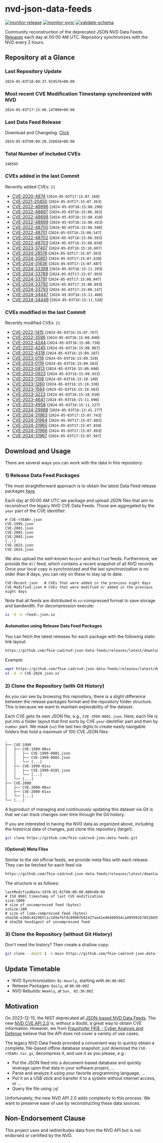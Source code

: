 # nvd-json-data-feeds

[![monitor-release](https://github.com/fkie-cad/nvd-json-data-feeds/actions/workflows/monitor_release.yml/badge.svg)](https://github.com/fkie-cad/nvd-json-data-feeds/actions/workflows/monitor_release.yml)
[![monitor-sync](https://github.com/fkie-cad/nvd-json-data-feeds/actions/workflows/monitor_sync.yml/badge.svg)](https://github.com/fkie-cad/nvd-json-data-feeds/actions/workflows/monitor_sync.yml)
[![validate-schema](https://github.com/fkie-cad/nvd-json-data-feeds/actions/workflows/validate_schema.yml/badge.svg)](https://github.com/fkie-cad/nvd-json-data-feeds/actions/workflows/validate_schema.yml)

Community reconstruction of the deprecated JSON NVD Data Feeds.
[Releases](https://github.com/fkie-cad/nvd-json-data-feeds/releases/latest) each day at 00:00 AM UTC.
Repository synchronizes with the NVD every 2 hours.

## Repository at a Glance

### Last Repository Update

```plain
2024-05-03T18:00:37.924576+00:00
```

### Most recent CVE Modification Timestamp synchronized with NVD

```plain
2024-05-03T17:15:08.147000+00:00
```

### Last Data Feed Release

Download and Changelog: [Click](https://github.com/fkie-cad/nvd-json-data-feeds/releases/latest)

```plain
2024-05-03T00:00:20.250836+00:00
```

### Total Number of included CVEs

```plain
248565
```

### CVEs added in the last Commit

Recently added CVEs: `21`

- [CVE-2020-4874](CVE-2020/CVE-2020-48xx/CVE-2020-4874.json) (`2024-05-03T17:15:07.160`)
- [CVE-2021-20450](CVE-2021/CVE-2021-204xx/CVE-2021-20450.json) (`2024-05-03T17:15:07.363`)
- [CVE-2022-48696](CVE-2022/CVE-2022-486xx/CVE-2022-48696.json) (`2024-05-03T16:15:08.290`)
- [CVE-2022-48697](CVE-2022/CVE-2022-486xx/CVE-2022-48697.json) (`2024-05-03T16:15:08.363`)
- [CVE-2022-48698](CVE-2022/CVE-2022-486xx/CVE-2022-48698.json) (`2024-05-03T16:15:08.410`)
- [CVE-2022-48699](CVE-2022/CVE-2022-486xx/CVE-2022-48699.json) (`2024-05-03T16:15:08.453`)
- [CVE-2022-48700](CVE-2022/CVE-2022-487xx/CVE-2022-48700.json) (`2024-05-03T16:15:08.500`)
- [CVE-2022-48701](CVE-2022/CVE-2022-487xx/CVE-2022-48701.json) (`2024-05-03T16:15:08.547`)
- [CVE-2022-48702](CVE-2022/CVE-2022-487xx/CVE-2022-48702.json) (`2024-05-03T16:15:08.593`)
- [CVE-2022-48703](CVE-2022/CVE-2022-487xx/CVE-2022-48703.json) (`2024-05-03T16:15:08.650`)
- [CVE-2023-37407](CVE-2023/CVE-2023-374xx/CVE-2023-37407.json) (`2024-05-03T16:15:10.697`)
- [CVE-2024-28519](CVE-2024/CVE-2024-285xx/CVE-2024-28519.json) (`2024-05-03T17:15:07.563`)
- [CVE-2024-30851](CVE-2024/CVE-2024-308xx/CVE-2024-30851.json) (`2024-05-03T17:15:07.630`)
- [CVE-2024-31636](CVE-2024/CVE-2024-316xx/CVE-2024-31636.json) (`2024-05-03T17:15:07.687`)
- [CVE-2024-33398](CVE-2024/CVE-2024-333xx/CVE-2024-33398.json) (`2024-05-03T16:15:11.393`)
- [CVE-2024-33789](CVE-2024/CVE-2024-337xx/CVE-2024-33789.json) (`2024-05-03T17:15:07.993`)
- [CVE-2024-33791](CVE-2024/CVE-2024-337xx/CVE-2024-33791.json) (`2024-05-03T17:15:08.047`)
- [CVE-2024-33792](CVE-2024/CVE-2024-337xx/CVE-2024-33792.json) (`2024-05-03T17:15:08.093`)
- [CVE-2024-33793](CVE-2024/CVE-2024-337xx/CVE-2024-33793.json) (`2024-05-03T17:15:08.147`)
- [CVE-2024-34447](CVE-2024/CVE-2024-344xx/CVE-2024-34447.json) (`2024-05-03T16:15:11.460`)
- [CVE-2024-34449](CVE-2024/CVE-2024-344xx/CVE-2024-34449.json) (`2024-05-03T16:15:11.520`)


### CVEs modified in the last Commit

Recently modified CVEs: `21`

- [CVE-2022-1415](CVE-2022/CVE-2022-14xx/CVE-2022-1415.json) (`2024-05-03T16:15:07.767`)
- [CVE-2022-3596](CVE-2022/CVE-2022-35xx/CVE-2022-3596.json) (`2024-05-03T16:15:08.040`)
- [CVE-2022-4244](CVE-2022/CVE-2022-42xx/CVE-2022-4244.json) (`2024-05-03T16:15:08.730`)
- [CVE-2022-4245](CVE-2022/CVE-2022-42xx/CVE-2022-4245.json) (`2024-05-03T16:15:08.987`)
- [CVE-2022-4318](CVE-2022/CVE-2022-43xx/CVE-2022-4318.json) (`2024-05-03T16:15:09.107`)
- [CVE-2023-0118](CVE-2023/CVE-2023-01xx/CVE-2023-0118.json) (`2024-05-03T16:15:09.320`)
- [CVE-2023-0119](CVE-2023/CVE-2023-01xx/CVE-2023-0119.json) (`2024-05-03T16:15:09.563`)
- [CVE-2023-0813](CVE-2023/CVE-2023-08xx/CVE-2023-0813.json) (`2024-05-03T16:15:09.690`)
- [CVE-2023-0923](CVE-2023/CVE-2023-09xx/CVE-2023-0923.json) (`2024-05-03T16:15:09.933`)
- [CVE-2023-1108](CVE-2023/CVE-2023-11xx/CVE-2023-1108.json) (`2024-05-03T16:15:10.140`)
- [CVE-2023-1260](CVE-2023/CVE-2023-12xx/CVE-2023-1260.json) (`2024-05-03T16:15:10.330`)
- [CVE-2023-1584](CVE-2023/CVE-2023-15xx/CVE-2023-1584.json) (`2024-05-03T16:15:10.503`)
- [CVE-2023-3223](CVE-2023/CVE-2023-32xx/CVE-2023-3223.json) (`2024-05-03T16:15:10.930`)
- [CVE-2023-4641](CVE-2023/CVE-2023-46xx/CVE-2023-4641.json) (`2024-05-03T16:15:11.090`)
- [CVE-2023-4958](CVE-2023/CVE-2023-49xx/CVE-2023-4958.json) (`2024-05-03T16:15:11.227`)
- [CVE-2024-29988](CVE-2024/CVE-2024-299xx/CVE-2024-29988.json) (`2024-05-03T16:13:41.277`)
- [CVE-2024-31963](CVE-2024/CVE-2024-319xx/CVE-2024-31963.json) (`2024-05-03T17:15:07.743`)
- [CVE-2024-31964](CVE-2024/CVE-2024-319xx/CVE-2024-31964.json) (`2024-05-03T17:15:07.803`)
- [CVE-2024-31965](CVE-2024/CVE-2024-319xx/CVE-2024-31965.json) (`2024-05-03T17:15:07.850`)
- [CVE-2024-31966](CVE-2024/CVE-2024-319xx/CVE-2024-31966.json) (`2024-05-03T17:15:07.893`)
- [CVE-2024-31967](CVE-2024/CVE-2024-319xx/CVE-2024-31967.json) (`2024-05-03T17:15:07.947`)


## Download and Usage

There are several ways you can work with the data in this repository:

### 1) Release Data Feed Packages

The most straightforward approach is to obtain the latest Data Feed release packages [here](https://github.com/fkie-cad/nvd-json-data-feeds/releases/latest).

Each day at 00:00 AM UTC we package and upload JSON files that aim to reconstruct the legacy NVD CVE Data Feeds.
Those are aggregated by the `year` part of the CVE identifier:

```
# CVE-<YEAR>.json
CVE-1999.json
CVE-2001.json
CVE-2002.json
CVE-2003.json
[...]
CVE-2023.json
CVE-2024.json
```

We also upload the well-known `Recent` and `Modified` feeds.
Furthermore, we provide the `All` feed, which contains a recent snapshot of all NVD records.
Once your local copy is synchronized and the last synchronization is no older than 8 days, you can rely on these to stay up to date:

```plain
CVE-Recent.json   # CVEs that were added in the previous eight days
CVE-Modified.json # CVEs that were modified or added in the previous eight days
```

Note that all feeds are distributed in `xz`-compressed format to save storage and bandwidth.
For decompression execute:

```sh
xz -d -k <feed>.json.xz
```

#### Automation using Release Data Feed Packages

You can fetch the latest releases for each package with the following static link layout:

```sh
https://github.com/fkie-cad/nvd-json-data-feeds/releases/latest/download/CVE-<YEAR>.json.xz
```

Example:

```sh
wget https://github.com/fkie-cad/nvd-json-data-feeds/releases/latest/download/CVE-2024.json.xz
xz -d -k CVE-2024.json.xz
```

### 2) Clone the Repository (with Git History)

As you can see by browsing this repository, there is a slight difference between the release packages format and the repository folder structure.
This is because we want to maintain explorability of the dataset.

Each CVE gets its own JSON file, e.g., `CVE-1999-0001.json`.
Here, each file is put into a folder layout that first sorts by CVE `year` identifier part and then by `number` part.
We mask (`xx`) the last two digits to create easily navigable folders that hold a maximum of 100 CVE JSON files:

```plain
.
├── CVE-1999
│   ├── CVE-1999-00xx
│   │   ├── CVE-1999-0001.json
│   │   ├── CVE-1999-0002.json
│   │   └── [...]
│   ├── CVE-1999-01xx
│   │   ├── CVE-1999-0101.json
│   │   └── [...]
│   └── [...]
├── CVE-2000
│   ├── CVE-2000-00xx
│   ├── CVE-2000-01xx
│   └── [...]
└── [...]
```

A byproduct of managing and continuously updating this dataset via Git is that we can track changes over time through the Git history.

If you are interested in having the NVD data as organized above, including the historical data of changes, just clone this repository (large!):

```sh
git clone https://github.com/fkie-cad/nvd-json-data-feeds.git
```

#### (Optional) Meta Files

Similar to the old official feeds, we provide meta files with each release. They can be fetched for each feed via:

```sh
https://github.com/fkie-cad/nvd-json-data-feeds/releases/latest/download/CVE-<YEAR>.meta
```

The structure is as follows:

```plain
lastModifiedDate:1970-01-01T00:00:00.000+00:00                          # ISO 8601 timestamp of last CVE modification
size:1000                                                               # size of uncompressed feed (bytes)
xzSize:100                                                              # size of lzma-compressed feed (bytes)
sha256:e3b0c44298fc1c149afbf4c8996fb92427ae41e4649b934ca495991b7852b855 # sha256 hexdigest of uncompressed feed
```

### 3) Clone the Repository (without Git History)

Don't need the history? Then create a shallow copy:

```sh
git clone --depth 1 -b main https://github.com/fkie-cad/nvd-json-data-feeds.git
```


## Update Timetable

* NVD Synchronization: `Bi-Hourly`, starting with `00:00:00Z`
* Release Packages: `Daily`, at `00:00:00Z`
* NVD Rebuilds: `Weekly`, at `Sun, 02:30:00Z`


## Motivation

On 2023-12-15, the NIST deprecated all [JSON-based NVD Data Feeds](https://nvd.nist.gov/vuln/data-feeds#divRetirementBanner-1).
The new [NVD CVE API 2.0](https://nvd.nist.gov/developers/vulnerabilities) is, without a doubt, a great way to obtain CVE information.
However, we from [Fraunhofer FKIE - Cyber Analysis and Defense](https://www.fkie.fraunhofer.de/en/departments/cad.html) believe that the API does not cover a variety of use cases.

The legacy NVD Data Feeds provided a convenient way to quickly obtain a complete, file-based offline database snapshot; just download the `CVE-<YEAR>.tar.gz`, decompress it, and use it as you please, e.g.:

- Put the JSON feed into a document-based database and quickly leverage upon that data in your software project, ...
- Parse and analyze it using your favorite programming language, ...
- Put it on a USB stick and transfer it to a system without internet access, or ...
- Query the file using `jq`!

Unfortunately, the new NVD API 2.0 adds complexity to this process.
We want to preserve ease of use by reconstructing these data sources.

## Non-Endorsement Clause

This project uses and redistributes data from the NVD API but is not endorsed or certified by the NVD.